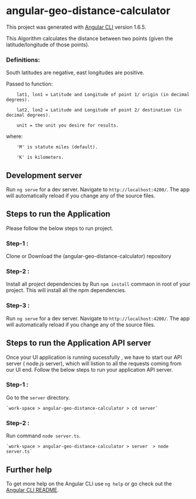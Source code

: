 # angular-geo-distance-calculator

This project was generated with [Angular CLI](https://github.com/angular/angular-cli) version 1.6.5.

This Algorithm calculates the distance between two points (given the latitude/longitude of those points). 

### Definitions:

South latitudes are negative, east longitudes are positive.

Passed to function: 

        lat1, lon1 = Latitude and Longitude of point 1/ origin (in decimal degrees).
        
        lat2, lon2 = Latitude and Longitude of point 2/ destination (in decimal degrees).
        
        unit = the unit you desire for results.

where: 

        'M' is statute miles (default).
        
        'K' is kilometers.

## Development server

Run `ng serve` for a dev server. Navigate to `http://localhost:4200/`. The app will automatically reload if you change any of the source files.

## Steps to run the Application

Please follow the below steps to run project.

### Step-1 : 
Clone or Download the (angular-geo-distance-calculator) repository
### Step-2 : 
Install all project dependencies by Run `npm install` commaon in root of your project. This will install all the npm dependencies.
### Step-3 : 
Run `ng serve` for a dev server. Navigate to `http://localhost:4200/`. The app will automatically reload if you change any of the source files.

## Steps to run the Application API server

Once your UI application is running sucessfully , we have to start our API server ( node.js server), which will listion to all the requests coming from our UI end.
Follow the below steps to run your application API server.

### Step-1 : 
Go to the `server` directory.

    `work-space > angular-geo-distance-calculator > cd server`
### Step-2 : 
Run command `node server.ts`.
  
    `work-space > angular-geo-distance-calculator > server  > node server.ts`
    
## Further help

To get more help on the Angular CLI use `ng help` or go check out the [Angular CLI README](https://github.com/angular/angular-cli/blob/master/README.md).
